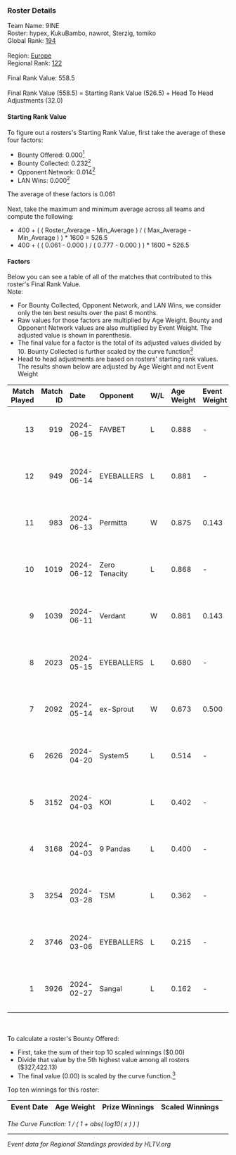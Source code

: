 ### Roster Details<br />
Team Name: 9INE<br />
Roster: hypex, KukuBambo, nawrot, Sterzig, tomiko<br />
Global Rank: [194](../standings_global.md)<br />
<br />
Region: [Europe]( ../standings_europe.md)<br />
Regional Rank: [122]( ../standings_europe.md)<br />
<br />
Final Rank Value:  558.5<br />
<br />
Final Rank Value (558.5) = Starting Rank Value (526.5) + Head To Head Adjustments (32.0)<br />

#### Starting Rank Value<br />
To figure out a rosters's Starting Rank Value, first take the average of these four factors:<br />
- Bounty Offered: 0.000[<sup>1</sup>](#table2)
- Bounty Collected: 0.232[<sup>2</sup>](#table1)
- Opponent Network: 0.014[<sup>2</sup>](#table1)
- LAN Wins: 0.000[<sup>2</sup>](#table1)

The average of these factors is 0.061<br />
<br />
Next, take the maximum and minimum average across all teams and compute the following:<br />
- 400 + ( ( Roster_Average - Min_Average ) / ( Max_Average - Min_Average ) ) * 1600 = 526.5
- 400 + ( ( 0.061 - 0.000 ) / ( 0.777 - 0.000 ) ) * 1600 = 526.5


#### Factors<br />
Below you can see a table of all of the matches that contributed to this roster's Final Rank Value.<br />
Note:<br />

- For Bounty Collected, Opponent Network, and LAN Wins, we consider only the ten best results over the past 6 months.
- Raw values for those factors are multiplied by Age Weight. Bounty and Opponent Network values are also multiplied by Event Weight. The adjusted value is shown in parenthesis.
- The final value for a factor is the total of its adjusted values divided by 10. Bounty Collected is further scaled by the curve function[<sup>3</sup>](#curveFunction)
- Head to head adjustments are based on rosters' starting rank values. The results shown below are adjusted by Age Weight and not Event Weight
<span id="table1"></span><br />


| Match Played | Match ID | Date       | Opponent      | W/L | Age Weight | Event Weight | Bounty Collected | Opponent Network | LAN Wins  | H2H Adj. | Roster                                    |
| -: | -: | :- | :- | :- | :- | :- | :- | :- | :- | -: | :- |
|           13 |      919 | 2024-06-15 | FAVBET        | L   | 0.888      | -            | -                | -                | -         |    -4.84 | hypex, KukuBambo, nawrot, Sterzig, tomiko |
|           12 |      949 | 2024-06-14 | EYEBALLERS    | L   | 0.881      | -            | -                | -                | -         |    -3.84 | hypex, KukuBambo, nawrot, Sterzig, tomiko |
|           11 |      983 | 2024-06-13 | Permitta      | W   | 0.875      | 0.143        | 0.024 (0.003)    | 0.801 (0.100)    | 0 (0.000) |    24.50 | hypex, KukuBambo, nawrot, Sterzig, tomiko |
|           10 |     1019 | 2024-06-12 | Zero Tenacity | L   | 0.868      | -            | -                | -                | -         |    -1.61 | hypex, KukuBambo, nawrot, Sterzig, tomiko |
|            9 |     1039 | 2024-06-11 | Verdant       | W   | 0.861      | 0.143        | 0.015 (0.002)    | 0.305 (0.037)    | 0 (0.000) |    24.10 | hypex, KukuBambo, nawrot, Sterzig, tomiko |
|            8 |     2023 | 2024-05-15 | EYEBALLERS    | L   | 0.680      | -            | -                | -                | -         |    -2.49 | hypex, KukuBambo, Sterzig, tomiko, zEden  |
|            7 |     2092 | 2024-05-14 | ex-Sprout     | W   | 0.673      | 0.500        | 0.000 (0.000)    | 0.000 (0.000)    | 0 (0.000) |     7.10 | hypex, KukuBambo, Sterzig, tomiko, zEden  |
|            6 |     2626 | 2024-04-20 | System5       | L   | 0.514      | -            | -                | -                | -         |    -4.81 | hypex, KukuBambo, Sterzig, tomiko, zEden  |
|            5 |     3152 | 2024-04-03 | KOI           | L   | 0.402      | -            | -                | -                | -         |    -1.10 | hypex, KukuBambo, Sterzig, tomiko, zEden  |
|            4 |     3168 | 2024-04-03 | 9 Pandas      | L   | 0.400      | -            | -                | -                | -         |    -0.76 | hypex, KukuBambo, Sterzig, tomiko, zEden  |
|            3 |     3254 | 2024-03-28 | TSM           | L   | 0.362      | -            | -                | -                | -         |    -3.36 | KEi, KukuBambo, mynio, nawrot, tomiko     |
|            2 |     3746 | 2024-03-06 | EYEBALLERS    | L   | 0.215      | -            | -                | -                | -         |    -0.71 | KEi, KukuBambo, mynio, nawrot, tomiko     |
|            1 |     3926 | 2024-02-27 | Sangal        | L   | 0.162      | -            | -                | -                | -         |    -0.15 | KEi, KukuBambo, mynio, nawrot, tomiko     |

<br />
<span id="table2"></span><br />
To calculate a roster's Bounty Offered:<br />

- First, take the sum of their top 10 scaled winnings ($0.00)
- Divide that value by the 5th highest value among all rosters ($327,422.13)
- The final value (0.00) is scaled by the curve function.[<sup>3</sup>](#curveFunction)

Top ten winnings for this roster:<br />

| Event Date | Age Weight | Prize Winnings | Scaled Winnings |
| :- | -: | :- | :- |


<span id="curveFunction"></span>_The Curve Function: 1 / ( 1 + abs( log10( x ) ) )_<br />

---
_Event data for Regional Standings provided by HLTV.org_<br />
